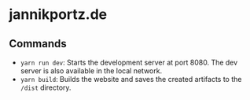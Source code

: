 # jannikportz.de

## Commands

* `yarn run dev`: Starts the development server at port 8080. The dev server is also available in the local network.
* `yarn build`: Builds the website and saves the created artifacts to the `/dist` directory.